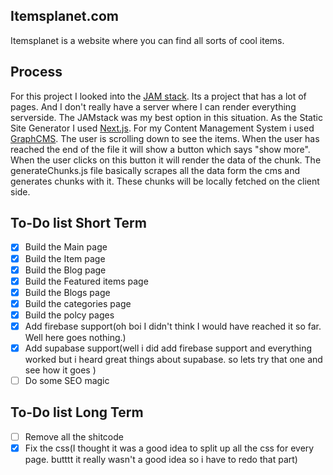 ## Itemsplanet.com

Itemsplanet is a website where you can find all sorts of cool items.

## Process
For this project I looked into the [JAM stack](https://jamstack.org/). Its a project that has a lot of pages. And I don't really have a server where I can render everything serverside. The JAMstack was my best option in this situation. As the Static Site Generator I used [Next.js](https://nextjs.org/). For my Content Management System i used [GraphCMS](https://graphcms.com/). The user is scrolling down to see the items. When the user has reached the end of the file it will show a button which says "show more". When the user clicks on this button it will render the data of the chunk. The generateChunks.js file basically scrapes all the data form the cms and generates chunks with it. These chunks will be locally fetched on the client side.

## To-Do list Short Term
- [X] Build the Main page
- [X] Build the Item page
- [X] Build the Blog page
- [X] Build the Featured items page
- [X] Build the Blogs page
- [X] Build the categories page
- [X] Build the polcy pages
- [X] Add firebase support(oh boi I didn't think I would have reached it so far. Well here goes nothing.)
- [X] Add supabase support(well i did add firebase support and everything worked but i heard great things about supabase. so lets try that one and see how it goes )
- [ ] Do some SEO magic

## To-Do list Long Term
- [ ] Remove all the shitcode
- [X] Fix the css(I thought it was a good idea to split up all the css for every page. butttt it really wasn't a good idea so i have to redo that part)
